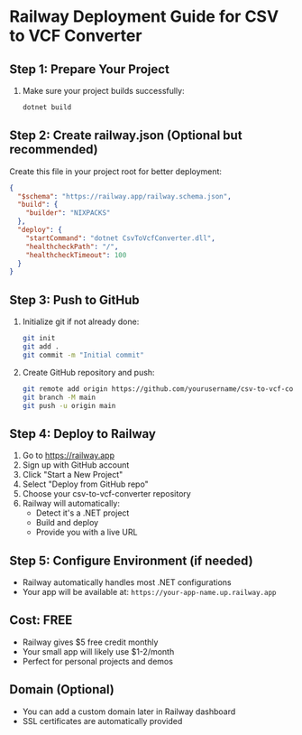 # Railway Deployment Guide for CSV to VCF Converter

## Step 1: Prepare Your Project
1. Make sure your project builds successfully:
   ```bash
   dotnet build
   ```

## Step 2: Create railway.json (Optional but recommended)
Create this file in your project root for better deployment:

```json
{
  "$schema": "https://railway.app/railway.schema.json",
  "build": {
    "builder": "NIXPACKS"
  },
  "deploy": {
    "startCommand": "dotnet CsvToVcfConverter.dll",
    "healthcheckPath": "/",
    "healthcheckTimeout": 100
  }
}
```

## Step 3: Push to GitHub
1. Initialize git if not already done:
   ```bash
   git init
   git add .
   git commit -m "Initial commit"
   ```

2. Create GitHub repository and push:
   ```bash
   git remote add origin https://github.com/yourusername/csv-to-vcf-converter.git
   git branch -M main
   git push -u origin main
   ```

## Step 4: Deploy to Railway
1. Go to https://railway.app
2. Sign up with GitHub account
3. Click "Start a New Project"
4. Select "Deploy from GitHub repo"
5. Choose your csv-to-vcf-converter repository
6. Railway will automatically:
   - Detect it's a .NET project
   - Build and deploy
   - Provide you with a live URL

## Step 5: Configure Environment (if needed)
- Railway automatically handles most .NET configurations
- Your app will be available at: `https://your-app-name.up.railway.app`

## Cost: FREE
- Railway gives $5 free credit monthly
- Your small app will likely use $1-2/month
- Perfect for personal projects and demos

## Domain (Optional)
- You can add a custom domain later in Railway dashboard
- SSL certificates are automatically provided